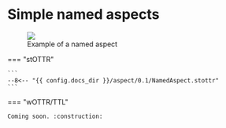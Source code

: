 # Simple named aspects

<figure>
  <img src="/assets/named_aspect.png" />
  <figcaption>Example of a named aspect</figcaption>
</figure>

=== "stOTTR"

    ```
    --8<-- "{{ config.docs_dir }}/aspect/0.1/NamedAspect.stottr"
    ```
    
=== "wOTTR/TTL"

    Coming soon. :construction:


